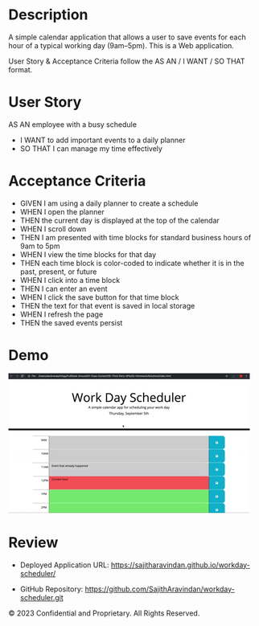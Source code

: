 # Description
A simple calendar application that allows a user to save events for each hour of a typical working day (9am–5pm). This is a Web application.

User Story & Acceptance Criteria follow the AS AN / I WANT / SO THAT format.

# User Story
AS AN employee with a busy schedule
* I WANT to add important events to a daily planner
* SO THAT I can manage my time effectively

# Acceptance Criteria
* GIVEN I am using a daily planner to create a schedule
* WHEN I open the planner
* THEN the current day is displayed at the top of the calendar
* WHEN I scroll down
* THEN I am presented with time blocks for standard business hours of 9am to 5pm
* WHEN I view the time blocks for that day
* THEN each time block is color-coded to indicate whether it is in the past, present, or future
* WHEN I click into a time block
* THEN I can enter an event
* WHEN I click the save button for that time block
* THEN the text for that event is saved in local storage
* WHEN I refresh the page
* THEN the saved events persist

# Demo
<img src="./Assets/img/05-third-party-apis-homework-demo.gif">

# Review
* Deployed Application URL: https://sajitharavindan.github.io/workday-scheduler/

* GitHub Repository: https://github.com/SajithAravindan/workday-scheduler.git

© 2023 Confidential and Proprietary. All Rights Reserved.